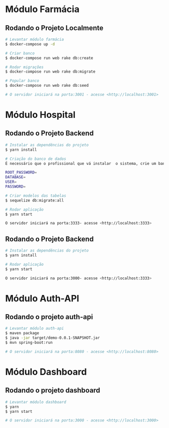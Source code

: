# Módulo Farmácia

## Rodando o Projeto Localmente

```bash
# Levantar módulo farmácia
$ docker-compose up -d

# Criar banco
$ docker-compose run web rake db:create

# Rodar migrações
$ docker-compose run web rake db:migrate

# Popular banco
$ docker-compose run web rake db:seed

# O servidor iniciará na porta:3001 - acesse <http://localhost:3001>
```

# Módulo Hospital

## Rodando o Projeto Backend

```bash
# Instalar as dependências do projeto
$ yarn install

# Criação do banco de dados
É necessário que o profissional que vá instalar  o sistema, crie um banco de dados relacional e adicione as variáveis de ambiente no arquivo .env

ROOT_PASSWORD=
DATABASE=
USER=
PASSWORD=

# Criar modelos das tabelas
$ sequelize db:migrate:all

# Rodar aplicação
$ yarn start

O servidor iniciará na porta:3333- acesse <http://localhost:3333>
```

## Rodando o Projeto Backend

```bash
# Instalar as dependências do projeto
$ yarn install

# Rodar aplicação
$ yarn start

O servidor iniciará na porta:3000- acesse <http://localhost:3333>
```

# Módulo Auth-API

## Rodando o projeto auth-api

```bash
# Levantar módulo auth-api
$ maven package
$ java -jar target/demo-0.0.1-SNAPSHOT.jar
$ mvn spring-boot:run

# O servidor iniciará na porta:8080 - acesse <http://localhost:8080>
```

# Módulo Dashboard

## Rodando o projeto dashboard

```bash
# Levantar módulo dashboard
$ yarn
$ yarn start

# O servidor iniciará na porta:3000 - acesse <http://localhost:3000>
```
